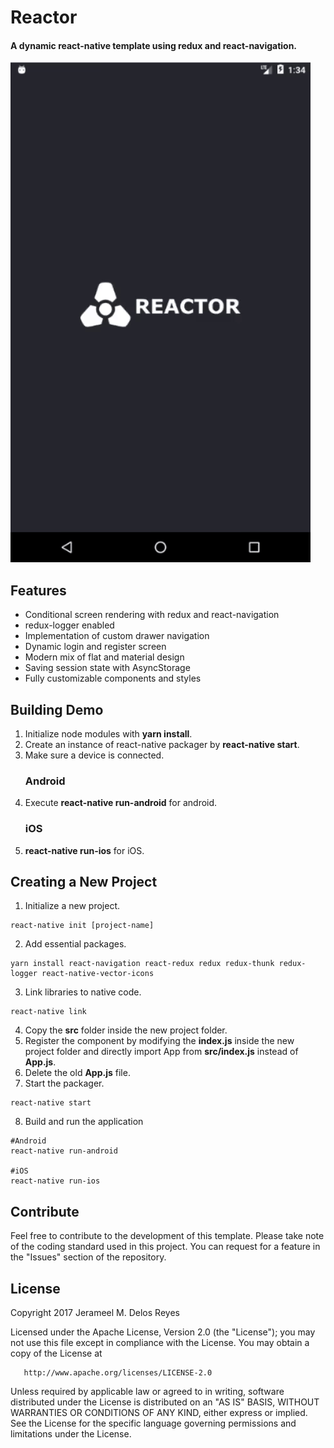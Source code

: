 # Reactor

#### A dynamic **react-native** template using redux and react-navigation.

![Alt Text](./screenshots/android/animated.gif)

## Features

* Conditional screen rendering with redux and react-navigation
* redux-logger enabled
* Implementation of custom drawer navigation
* Dynamic login and register screen
* Modern mix of flat and material design
* Saving session state with AsyncStorage
* Fully customizable components and styles

## Building Demo

1.  Initialize node modules with **yarn install**.
2.  Create an instance of react-native packager by **react-native start**.
3.  Make sure a device is connected.
    ### Android
4.  Execute **react-native run-android** for android.
    ### iOS
5.  **react-native run-ios** for iOS.

## Creating a New Project

1.  Initialize a new project.

```
react-native init [project-name]
```

2.  Add essential packages.

```
yarn install react-navigation react-redux redux redux-thunk redux-logger react-native-vector-icons
```

3.  Link libraries to native code.

```
react-native link
```

4.  Copy the **src** folder inside the new project folder.
5.  Register the component by modifying the **index.js** inside the new project folder and directly import App from **src/index.js** instead of **App.js**.
6.  Delete the old **App.js** file.
7.  Start the packager.

```
react-native start
```

8.  Build and run the application

```
#Android
react-native run-android

#iOS
react-native run-ios
```

## Contribute

Feel free to contribute to the development of this template. Please take note of the coding standard used in this project. You can request for a feature in the "Issues" section of the repository.

## License

Copyright 2017 Jerameel M. Delos Reyes

Licensed under the Apache License, Version 2.0 (the "License");
you may not use this file except in compliance with the License.
You may obtain a copy of the License at

       http://www.apache.org/licenses/LICENSE-2.0

Unless required by applicable law or agreed to in writing, software
distributed under the License is distributed on an "AS IS" BASIS,
WITHOUT WARRANTIES OR CONDITIONS OF ANY KIND, either express or implied.
See the License for the specific language governing permissions and
limitations under the License.
